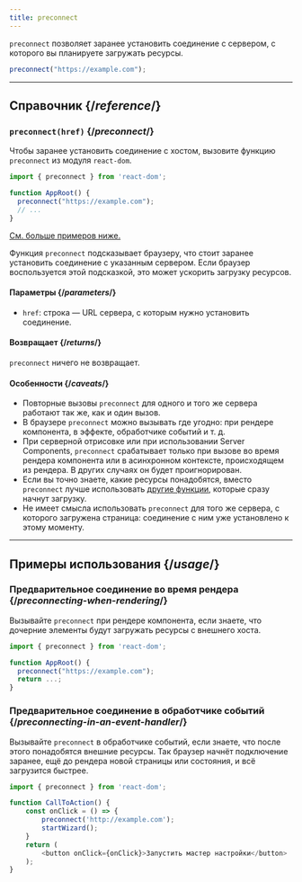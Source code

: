 ```yaml
---
title: preconnect
---
```


<Intro>

`preconnect` позволяет заранее установить соединение с сервером, с которого вы планируете загружать ресурсы.

```js
preconnect("https://example.com");
```

</Intro>

<InlineToc />

---

## Справочник {/*reference*/}

### `preconnect(href)` {/*preconnect*/}

Чтобы заранее установить соединение с хостом, вызовите функцию `preconnect` из модуля `react-dom`.

```js
import { preconnect } from 'react-dom';

function AppRoot() {
  preconnect("https://example.com");
  // ...
}

```

[См. больше примеров ниже.](#usage)

Функция `preconnect` подсказывает браузеру, что стоит заранее установить соединение с указанным сервером. Если браузер воспользуется этой подсказкой, это может ускорить загрузку ресурсов.

#### Параметры {/*parameters*/}

* `href`: строка — URL сервера, с которым нужно установить соединение.


#### Возвращает {/*returns*/}

`preconnect` ничего не возвращает.

#### Особенности {/*caveats*/}

* Повторные вызовы `preconnect` для одного и того же сервера работают так же, как и один вызов.
* В браузере `preconnect` можно вызывать где угодно: при рендере компонента, в эффекте, обработчике событий и т. д.
* При серверной отрисовке или при использовании Server Components, `preconnect` срабатывает только при вызове во время рендера компонента или в асинхронном контексте, происходящем из рендера. В других случаях он будет проигнорирован.
* Если вы точно знаете, какие ресурсы понадобятся, вместо `preconnect` лучше использовать [другие функции](/reference/react-dom/#resource-preloading-apis), которые сразу начнут загрузку.
* Не имеет смысла использовать `preconnect` для того же сервера, с которого загружена страница: соединение с ним уже установлено к этому моменту.

---

## Примеры использования {/*usage*/}

### Предварительное соединение во время рендера {/*preconnecting-when-rendering*/}

Вызывайте `preconnect` при рендере компонента, если знаете, что дочерние элементы будут загружать ресурсы с внешнего хоста.

```js
import { preconnect } from 'react-dom';

function AppRoot() {
  preconnect("https://example.com");
  return ...;
}
```

### Предварительное соединение в обработчике событий {/*preconnecting-in-an-event-handler*/}

Вызывайте `preconnect` в обработчике событий, если знаете, что после этого понадобятся внешние ресурсы. Так браузер начнёт подключение заранее, ещё до рендера новой страницы или состояния, и всё загрузится быстрее.

```js
import { preconnect } from 'react-dom';

function CallToAction() {
    const onClick = () => {
        preconnect('http://example.com');
        startWizard();
    }
    return (
        <button onClick={onClick}>Запустить мастер настройки</button>
    );
}
```
